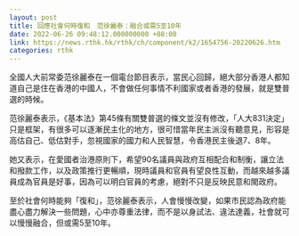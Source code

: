 ```yaml
---
layout: post
title: 回應社會何時復和　范徐麗泰：融合或需5至10年
date: 2022-06-26 09:48:12.000000000 +08:00
link: https://news.rthk.hk/rthk/ch/component/k2/1654756-20220626.htm
categories: rthk
---
```


全國人大前常委范徐麗泰在一個電台節目表示，當民心回歸，絕大部分香港人都知道自己是住在香港的中國人，不會做任何事情不利國家或者香港的發展，就是雙普選的時候。

范徐麗泰表示，《基本法》第45條有關雙普選的條文並沒有修改，「人大831決定」只是框架，有很多可以逐漸民主化的地方，很可惜當年民主派沒有聽意見，形容是高估自己、低估對手，忽視國家的國力和人民智慧，令香港民主後退7、8年。

她又表示，在愛國者治港原則下，希望90名議員與政府互相配合和制衡，讓立法和撥款工作，以及政策推行更暢順，現時議員和官員有望良性互動，而越來越多議員成為官員是好事，因為可以明白官員的考慮，絕對不只是反映民意和閙政府。

至於社會何時能夠「復和」，范徐麗泰表示，人會慢慢改變，如果市民認為政府能盡心盡力解決一些問題，心中亦尊重法律，而不是以身試法、違法達義，社會就可以慢慢融合，但或需5至10年。
